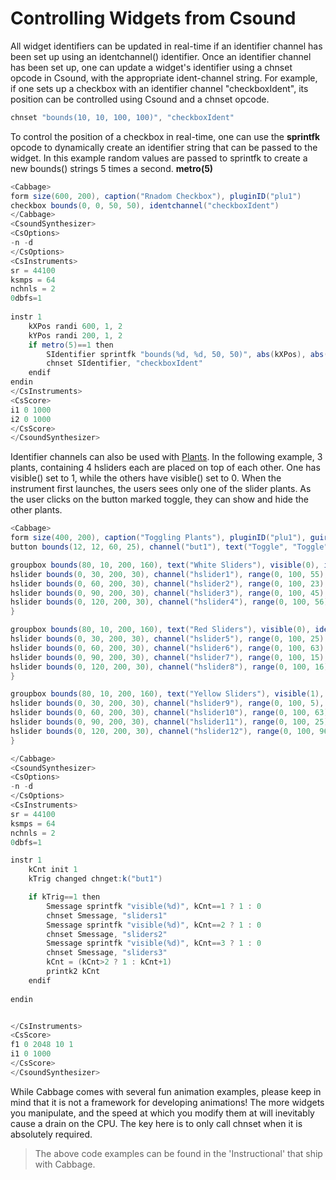 # Controlling Widgets from Csound
All widget identifiers can be updated in real-time if an identifier channel has been set up using an identchannel() identifier. Once an identifier channel has been set up, one can update a widget's identifier using a chnset opcode in Csound, with the appropriate ident-channel string. For example, if one sets up a checkbox with an identifier channel "checkboxIdent", its position can be controlled using Csound and a chnset opcode.

```csharp
chnset "bounds(10, 10, 100, 100)", "checkboxIdent"
```

To control the position of a checkbox in real-time, one can use the **sprintfk** opcode to dynamically create an identifier string that can be passed to the widget. In this example random values are passed to sprintfk to create a new bounds() strings 5 times a second. **metro(5)**

```csharp
<Cabbage>
form size(600, 200), caption("Rnadom Checkbox"), pluginID("plu1")
checkbox bounds(0, 0, 50, 50), identchannel("checkboxIdent")
</Cabbage>
<CsoundSynthesizer>
<CsOptions>
-n -d
</CsOptions>
<CsInstruments>
sr = 44100 
ksmps = 64
nchnls = 2
0dbfs=1
  
instr 1
	kXPos randi 600, 1, 2
	kYPos randi 200, 1, 2
	if metro(5)==1 then
		SIdentifier sprintfk "bounds(%d, %d, 50, 50)", abs(kXPos), abs(kYPos)
		chnset SIdentifier, "checkboxIdent"
	endif
endin
</CsInstruments>  
<CsScore> 
i1 0 1000
i2 0 1000
</CsScore>
</CsoundSynthesizer> 
```

Identifier channels can also be used with [Plants](./plants.md). In the following example, 3 plants, containing 4 hsliders each are placed on top of each other. One has visible() set to 1, while the others have visible() set to 0. When the instrument first launches, the users sees only one of the slider plants. As the user clicks on the button marked toggle, they can show and hide the other plants. 

```csharp
<Cabbage>
form size(400, 200), caption("Toggling Plants"), pluginID("plu1"), guirefresh(10)
button bounds(12, 12, 60, 25), channel("but1"), text("Toggle", "Toggle")

groupbox bounds(80, 10, 200, 160), text("White Sliders"), visible(0), identchannel("sliders1"), plant("GUIabst_1"){
hslider bounds(0, 30, 200, 30), channel("hslider1"), range(0, 100, 55), colour("white")
hslider bounds(0, 60, 200, 30), channel("hslider2"), range(0, 100, 23), colour("white")
hslider bounds(0, 90, 200, 30), channel("hslider3"), range(0, 100, 45), colour("white")
hslider bounds(0, 120, 200, 30), channel("hslider4"), range(0, 100, 56), colour("white")
}

groupbox bounds(80, 10, 200, 160), text("Red Sliders"), visible(0), identchannel("sliders2"), plant("GUIabst_2"){
hslider bounds(0, 30, 200, 30), channel("hslider5"), range(0, 100, 25), colour("red")
hslider bounds(0, 60, 200, 30), channel("hslider6"), range(0, 100, 63), colour("red")
hslider bounds(0, 90, 200, 30), channel("hslider7"), range(0, 100, 15), colour("red")
hslider bounds(0, 120, 200, 30), channel("hslider8"), range(0, 100, 16), colour("red")
}

groupbox bounds(80, 10, 200, 160), text("Yellow Sliders"), visible(1), identchannel("sliders3"), plant("GUIabst_3"){
hslider bounds(0, 30, 200, 30), channel("hslider9"), range(0, 100, 5), colour("yellow")
hslider bounds(0, 60, 200, 30), channel("hslider10"), range(0, 100, 63), colour("yellow")
hslider bounds(0, 90, 200, 30), channel("hslider11"), range(0, 100, 25), colour("yellow")
hslider bounds(0, 120, 200, 30), channel("hslider12"), range(0, 100, 96), colour("yellow")
}

</Cabbage>
<CsoundSynthesizer>
<CsOptions>
-n -d
</CsOptions>
<CsInstruments>
sr = 44100
ksmps = 64
nchnls = 2
0dbfs=1

instr 1
	kCnt init 1
	kTrig changed chnget:k("but1") 

	if kTrig==1 then
		Smessage sprintfk "visible(%d)", kCnt==1 ? 1 : 0
		chnset Smessage, "sliders1"
		Smessage sprintfk "visible(%d)", kCnt==2 ? 1 : 0
		chnset Smessage, "sliders2"
		Smessage sprintfk "visible(%d)", kCnt==3 ? 1 : 0
		chnset Smessage, "sliders3"
		kCnt = (kCnt>2 ? 1 : kCnt+1)
		printk2 kCnt
	endif
	
endin


</CsInstruments>  
<CsScore>
f1 0 2048 10 1 
i1 0 1000
</CsScore>
</CsoundSynthesizer>
```

While Cabbage comes with several fun animation examples, please keep in mind that it is not a framework for developing animations! The more widgets you manipulate, and the speed at which you modify them at will inevitably cause a drain on the CPU. The key here is to only call chnset when it is absolutely required.

> The above code examples can be found in the 'Instructional' that ship with Cabbage. 